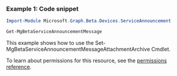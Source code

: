 ### Example 1: Code snippet

```powershell
Import-Module Microsoft.Graph.Beta.Devices.ServiceAnnouncement

Get-MgBetaServiceAnnouncementMessage
```
This example shows how to use the Set-MgBetaServiceAnnouncementMessageAttachmentArchive Cmdlet.

To learn about permissions for this resource, see the [permissions reference](/graph/permissions-reference).

